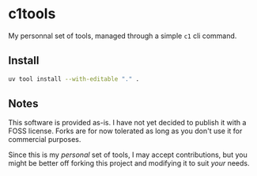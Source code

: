 
# c1tools

My personnal set of tools, managed through a simple `c1` cli command.

## Install

```bash
uv tool install --with-editable "." .
```

## Notes

This software is provided as-is. I have not yet decided to publish it with a FOSS license. Forks are for now tolerated as long as you don't use it for commercial purposes.

Since this is my *personal* set of tools, I may accept contributions, but you might be better off forking this project and modifying it to suit *your* needs.